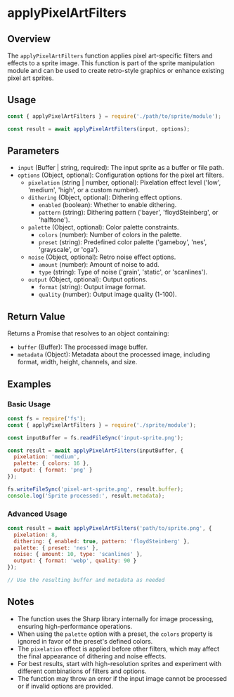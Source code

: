 # applyPixelArtFilters

## Overview

The `applyPixelArtFilters` function applies pixel art-specific filters and effects to a sprite image. This function is part of the sprite manipulation module and can be used to create retro-style graphics or enhance existing pixel art sprites.

## Usage

```javascript
const { applyPixelArtFilters } = require('./path/to/sprite/module');

const result = await applyPixelArtFilters(input, options);
```

## Parameters

- `input` (Buffer | string, required): The input sprite as a buffer or file path.
- `options` (Object, optional): Configuration options for the pixel art filters.
  - `pixelation` (string | number, optional): Pixelation effect level ('low', 'medium', 'high', or a custom number).
  - `dithering` (Object, optional): Dithering effect options.
    - `enabled` (boolean): Whether to enable dithering.
    - `pattern` (string): Dithering pattern ('bayer', 'floydSteinberg', or 'halftone').
  - `palette` (Object, optional): Color palette constraints.
    - `colors` (number): Number of colors in the palette.
    - `preset` (string): Predefined color palette ('gameboy', 'nes', 'grayscale', or 'cga').
  - `noise` (Object, optional): Retro noise effect options.
    - `amount` (number): Amount of noise to add.
    - `type` (string): Type of noise ('grain', 'static', or 'scanlines').
  - `output` (Object, optional): Output options.
    - `format` (string): Output image format.
    - `quality` (number): Output image quality (1-100).

## Return Value

Returns a Promise that resolves to an object containing:

- `buffer` (Buffer): The processed image buffer.
- `metadata` (Object): Metadata about the processed image, including format, width, height, channels, and size.

## Examples

### Basic Usage

```javascript
const fs = require('fs');
const { applyPixelArtFilters } = require('./sprite/module');

const inputBuffer = fs.readFileSync('input-sprite.png');

const result = await applyPixelArtFilters(inputBuffer, {
  pixelation: 'medium',
  palette: { colors: 16 },
  output: { format: 'png' }
});

fs.writeFileSync('pixel-art-sprite.png', result.buffer);
console.log('Sprite processed:', result.metadata);
```

### Advanced Usage

```javascript
const result = await applyPixelArtFilters('path/to/sprite.png', {
  pixelation: 8,
  dithering: { enabled: true, pattern: 'floydSteinberg' },
  palette: { preset: 'nes' },
  noise: { amount: 10, type: 'scanlines' },
  output: { format: 'webp', quality: 90 }
});

// Use the resulting buffer and metadata as needed
```

## Notes

- The function uses the Sharp library internally for image processing, ensuring high-performance operations.
- When using the `palette` option with a preset, the `colors` property is ignored in favor of the preset's defined colors.
- The `pixelation` effect is applied before other filters, which may affect the final appearance of dithering and noise effects.
- For best results, start with high-resolution sprites and experiment with different combinations of filters and options.
- The function may throw an error if the input image cannot be processed or if invalid options are provided.